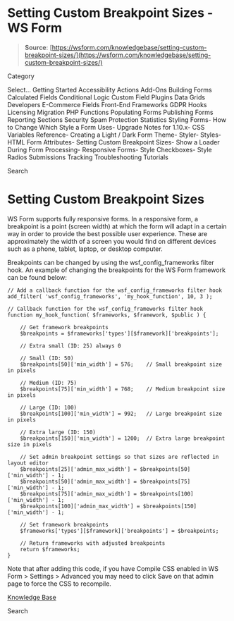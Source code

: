 # Setting Custom Breakpoint Sizes - WS Form

> **Source**: [https://wsform.com/knowledgebase/setting-custom-breakpoint-sizes/](https://wsform.com/knowledgebase/setting-custom-breakpoint-sizes/)


Category

Select...
 Getting Started Accessibility Actions Add-Ons Building Forms Calculated Fields Conditional Logic Custom Field Plugins Data Grids Developers E-Commerce Fields Front-End Frameworks GDPR Hooks Licensing Migration PHP Functions Populating Forms Publishing Forms Reporting Sections Security Spam Protection Statistics Styling Forms- How to Change Which Style a Form Uses- Upgrade Notes for 1.10.x- CSS Variables Reference- Creating a Light / Dark Form Theme- Styler- Styles- HTML Form Attributes- Setting Custom Breakpoint Sizes- Show a Loader During Form Processing- Responsive Forms- Style Checkboxes- Style Radios Submissions Tracking Troubleshooting Tutorials

Search

# Setting Custom Breakpoint Sizes

WS Form supports fully responsive forms. In a responsive form, a breakpoint is a point (screen width) at which the form will adapt in a certain way in order to provide the best possible user experience. These are approximately the width of a screen you would find on different devices such as a phone, tablet, laptop, or desktop computer.

Breakpoints can be changed by using the wsf_config_frameworks filter hook. An example of changing the breakpoints for the WS Form framework can be found below:

```
// Add a callback function for the wsf_config_frameworks filter hook
add_filter( 'wsf_config_frameworks', 'my_hook_function', 10, 3 );

// Callback function for the wsf_config_frameworks filter hook
function my_hook_function( $frameworks, $framework, $public ) {

    // Get framework breakpoints
    $breakpoints = $frameworks['types'][$framework]['breakpoints'];

    // Extra small (ID: 25) always 0

    // Small (ID: 50)
    $breakpoints[50]['min_width'] = 576;    // Small breakpoint size in pixels

    // Medium (ID: 75)
    $breakpoints[75]['min_width'] = 768;    // Medium breakpoint size in pixels

    // Large (ID: 100)
    $breakpoints[100]['min_width'] = 992;   // Large breakpoint size in pixels

    // Extra large (ID: 150)
    $breakpoints[150]['min_width'] = 1200;  // Extra large breakpoint size in pixels

    // Set admin breakpoint settings so that sizes are reflected in layout editor
    $breakpoints[25]['admin_max_width'] = $breakpoints[50]['min_width'] - 1;
    $breakpoints[50]['admin_max_width'] = $breakpoints[75]['min_width'] - 1;
    $breakpoints[75]['admin_max_width'] = $breakpoints[100]['min_width'] - 1;
    $breakpoints[100]['admin_max_width'] = $breakpoints[150]['min_width'] - 1;

    // Set framework breakpoints
    $frameworks['types'][$framework]['breakpoints'] = $breakpoints;

    // Return frameworks with adjusted breakpoints
    return $frameworks;
}
```

Note that after adding this code, if you have Compile CSS enabled in WS Form > Settings > Advanced you may need to click Save on that admin page to force the CSS to recompile.

 

[Knowledge Base](https://wsform.com/knowledgebase/)

Search


